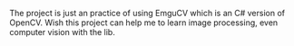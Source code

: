 The project is just an practice of using EmguCV which is an C# version of OpenCV.
Wish this project can help me to learn image processing, even computer vision with the lib.